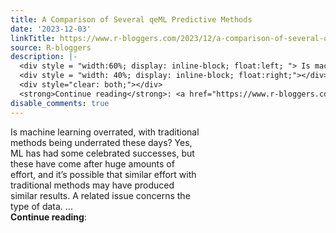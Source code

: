 ```yaml
---
title: A Comparison of Several qeML Predictive Methods
date: '2023-12-03'
linkTitle: https://www.r-bloggers.com/2023/12/a-comparison-of-several-qeml-predictive-methods/
source: R-bloggers
description: |-
  <div style = "width:60%; display: inline-block; float:left; "> Is machine learning overrated, with traditional methods being underrated these days? Yes, ML has had some celebrated successes, but these have come after huge amounts of effort, and it’s possible that similar effort with traditional methods may have produced similar results. A related issue concerns the type of data. ...</div>
  <div style = "width: 40%; display: inline-block; float:right;"></div>
  <div style="clear: both;"></div>
  <strong>Continue reading</strong>: <a href="https://www.r-bloggers.com/2023/12/a-comparison-of-several-qeml ...
disable_comments: true
---
```

<div style = "width:60%; display: inline-block; float:left; "> Is machine learning overrated, with traditional methods being underrated these days? Yes, ML has had some celebrated successes, but these have come after huge amounts of effort, and it’s possible that similar effort with traditional methods may have produced similar results. A related issue concerns the type of data. ...</div>
<div style = "width: 40%; display: inline-block; float:right;"></div>
<div style="clear: both;"></div>
<strong>Continue reading</strong>: <a href="https://www.r-bloggers.com/2023/12/a-comparison-of-several-qeml ...